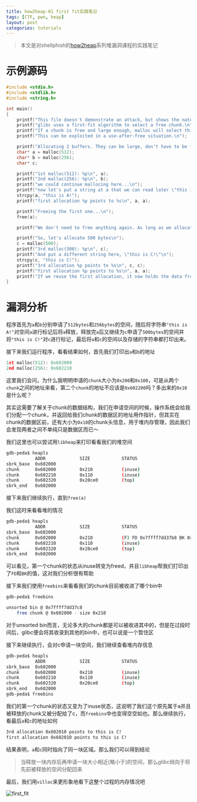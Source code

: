 ```yaml
---
title: how2heap-01 first fit实践笔记
tags: [CTF, pwn, heap]
layout: post
categories: tutorials
---
```


> 本文是对shellphish的[how2heap](https://github.com/shellphish/how2heap)系列堆漏洞课程的实践笔记

# 示例源码

``` c
#include <stdio.h>
#include <stdlib.h>
#include <string.h>

int main()
{
	printf("This file doesn't demonstrate an attack, but shows the nature of glibc's allocator.\n");
	printf("glibc uses a first-fit algorithm to select a free chunk.\n");
	printf("If a chunk is free and large enough, malloc will select this chunk.\n");
	printf("This can be exploited in a use-after-free situation.\n");

	printf("Allocating 2 buffers. They can be large, don't have to be fastbin.\n");
	char* a = malloc(512);
	char* b = malloc(256);
	char* c;

	printf("1st malloc(512): %p\n", a);
	printf("2nd malloc(256): %p\n", b);
	printf("we could continue mallocing here...\n");
	printf("now let's put a string at a that we can read later \"this is A!\"\n");
	strcpy(a, "this is A!");
	printf("first allocation %p points to %s\n", a, a);

	printf("Freeing the first one...\n");
	free(a);

	printf("We don't need to free anything again. As long as we allocate less than 512, it will end up at %p\n", a);

	printf("So, let's allocate 500 bytes\n");
	c = malloc(500);
	printf("3rd malloc(500): %p\n", c);
	printf("And put a different string here, \"this is C!\"\n");
	strcpy(c, "this is C!");
	printf("3rd allocation %p points to %s\n", c, c);
	printf("first allocation %p points to %s\n", a, a);
	printf("If we reuse the first allocation, it now holds the data from the third allocation.");
}
```

# 漏洞分析

程序首先为`a`和`b`分别申请了`512bytes`和`256bytes`的空间，随后将字符串`"this is A!"`对空间`a`进行标记后将`a`释放，释放完`a`后又继续为`c`申请了`500bytes`的空间并将`"this is C!"`对`c`进行标记，最后将`a`和`c`的空间以及存储的字符串都打印出来。

接下来我们运行程序，看看结果如何，首先我们打印出`a`和`b`的地址

``` c
1st malloc(512): 0x602000
2nd malloc(256): 0x602210
```

这里我们会问，为什么我明明申请的`chunk`大小为`0x200`和`0x100`，可是从两个`chunk`之间的地址来看，第二个`chunk`的地址不应该是`0x602200`吗？多出来的`0x10`是什么呢？

其实这需要了解关于chunk的数据结构，我们在申请空间的时候，操作系统会给我们分配一个chunk，并返回给我们chunk的数据区的地址用作指针，但其实在chunk的数据区前，还有大小为`0x10`的chunk头信息，用于堆内存管理，因此我们会发现两者之间不单纯只是数据区而已～

我们这里也可以尝试用`libheap`来打印看看我们的堆空间

``` bash
gdb-peda$ heapls
           ADDR             SIZE            STATUS
sbrk_base  0x602000
chunk      0x602000         0x210           (inuse)
chunk      0x602210         0x110           (inuse)
chunk      0x602320         0x20ce0         (top)
sbrk_end   0x602000
```

接下来我们继续执行，直到`free(a)`

我们这时来看看堆的情况

``` bash
gdb-peda$ heapls
           ADDR             SIZE            STATUS
sbrk_base  0x602000
chunk      0x602000         0x210           (F) FD 0x7ffff7dd37b8 BK 0x7ffff7dd37b8 (LC)
chunk      0x602210         0x110           (inuse)
chunk      0x602320         0x20ce0         (top)
sbrk_end   0x602000
```

可以看见，第一个chunk的状态从inuse转变为freed，并且`libheap`帮我们打印出了`FD`和`BK`的值，这对我们分析很有帮助

接下来我们使用`freebins`来看看我们的chunk目前被收进了哪个bin中

``` bash
gdb-peda$ freebins

unsorted bin @ 0x7ffff7dd37c8
	free chunk @ 0x602000 - size 0x210
```

对于unsorted bin而言，无论多大的chunk都是可以被收进其中的，但是在过段时间后，glibc便会将其收录到其他的bin中，也可以说是一个暂住区

接下来继续执行，会对c申请一块空间，我们继续查看堆内存信息

``` bash
gdb-peda$ heapls
           ADDR             SIZE            STATUS
sbrk_base  0x602000
chunk      0x602000         0x210           (inuse)
chunk      0x602210         0x110           (inuse)
chunk      0x602320         0x20ce0         (top)
sbrk_end   0x602000
gdb-peda$ freebins


```

我们的第一个chunk的状态又变为了inuse状态，这说明了我们这个原先属于a并且被释放的chunk又被分配给了c，而`freebins`中也变得空空如也。那么继续执行，看最后`a`和`c`的地址如何

``` bash
3rd allocation 0x602010 points to this is C!
first allocation 0x602010 points to this is C!
```

结果表明，`a`和`c`同时指向了同一块区域。那么我们可以得到结论

> 当释放一块内存后再申请一块大小相近(略小于)的空间，那么glibc倾向于将先前被释放的空间分配回来

最后，我们用`villoc`来更形象地看下这整个过程的内存情况吧

![first_fit](http://od7mpc53s.bkt.clouddn.com/how2heap-first_fit.png)
